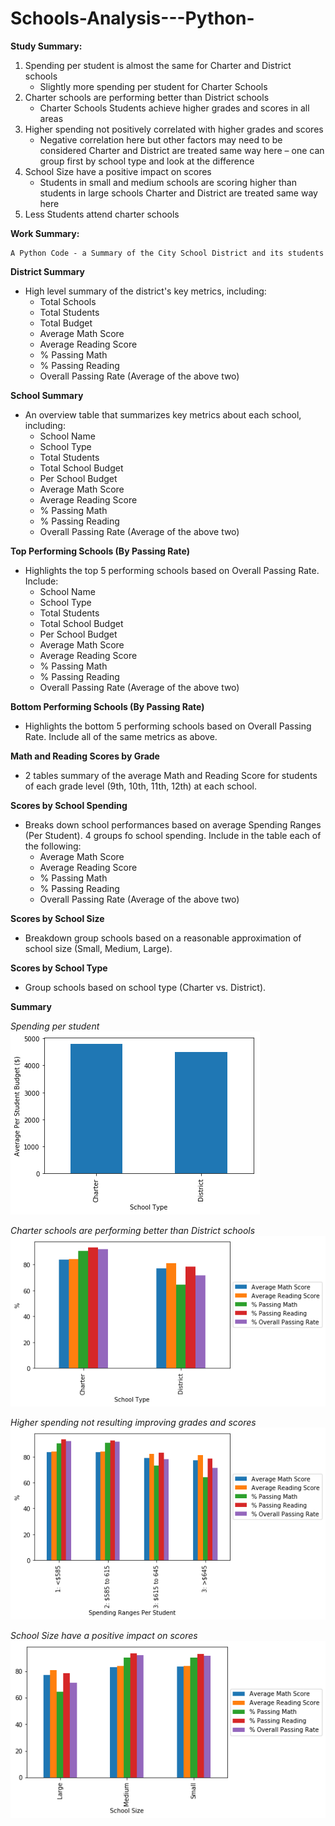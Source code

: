# Schools-Analysis---Python-

**Study Summary:**

1) Spending per student is almost the same for Charter and District schools 
    - Slightly more spending per student for Charter Schools 
2) Charter schools are performing better than District schools
    - Charter Schools Students achieve higher grades and scores in all areas 
3) Higher spending not positively correlated with higher grades and scores
    - Negative correlation here but other factors may need to be considered
    Charter and District are treated same way here – one can group first by school type and look at the difference 
4) School Size have a positive impact on scores
    - Students in small and medium schools are scoring higher than students in large schools
    Charter and District are treated same way here 
5) Less Students attend charter schools 


**Work Summary:**


    A Python Code - a Summary of the City School District and its students 

**District Summary** <a id='District Summary'></a>


* High level summary of the district's key metrics, including:
  * Total Schools
  * Total Students
  * Total Budget
  * Average Math Score
  * Average Reading Score
  * % Passing Math
  * % Passing Reading
  * Overall Passing Rate (Average of the above two)

**School Summary**

* An overview table that summarizes key metrics about each school, including:
  * School Name
  * School Type
  * Total Students
  * Total School Budget
  * Per School Budget
  * Average Math Score
  * Average Reading Score
  * % Passing Math
  * % Passing Reading
  * Overall Passing Rate (Average of the above two)
  
**Top Performing Schools (By Passing Rate)**

* Highlights the top 5 performing schools based on Overall Passing Rate. Include:
  * School Name
  * School Type
  * Total Students
  * Total School Budget
  * Per School Budget
  * Average Math Score
  * Average Reading Score
  * % Passing Math
  * % Passing Reading
  * Overall Passing Rate (Average of the above two)
  
  
**Bottom Performing Schools (By Passing Rate)**

* Highlights the bottom 5 performing schools based on Overall Passing Rate. Include all of the same metrics as above.

**Math and Reading Scores by Grade**

* 2 tables summary of the average Math and Reading Score for students of each grade level (9th, 10th, 11th, 12th) at each school.

**Scores by School Spending**

* Breaks down school performances based on average Spending Ranges (Per Student). 4 groups fo school spending. Include in the table each of the following:
  * Average Math Score
  * Average Reading Score
  * % Passing Math
  * % Passing Reading
  * Overall Passing Rate (Average of the above two)
  
**Scores by School Size**

* Breakdown group schools based on a reasonable approximation of school size (Small, Medium, Large).

**Scores by School Type**

* Group schools based on school type (Charter vs. District).



**Summary**

*Spending per student*
![Spending per student](https://github.com/aerwemi/Schools-Analysis---Python-/blob/master/fig1.png)

*Charter schools are performing better than District schools*
![Charter schools are performing better than District schools](https://github.com/aerwemi/Schools-Analysis---Python-/blob/master/fig2.png)

*Higher spending not resulting improving grades and scores*
![Higher spending not resulting improving grades and scores](https://github.com/aerwemi/Schools-Analysis---Python-/blob/master/fig3.png)

*School Size have a positive impact on scores*
![School Size have a positive impact on scores](https://github.com/aerwemi/Schools-Analysis---Python-/blob/master/fig4.png)
